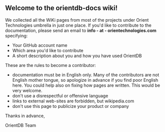 ## Welcome to the orientdb-docs wiki!

We collected all the WiKi pages from most of the projects under Orient Technologies umbrella in just one place. If you'd like to contribute to the documentation, please send an email to **info - at - orientechnologies.com** specifying:
- Your GitHub account name
- Which area you'd like to contribute
- A short description about you and how you have used OrientDB

These are the rules to become a contributor:
- documentation must be in English only. Many of the contributors are not English mother tongue, so apologize in advance if you find poor English here. You could help also on fixing how pages are written. This would be very welcome.
- don't use a disrespectful or offensive language 
- links to external web-sites are forbidden, but wikipedia.com
- don't use this page to publicize your product or company

Thanks in advance,

OrientDB Team
